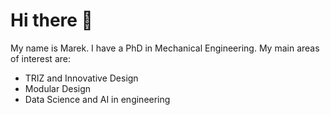 # Hi there 👋

My name is Marek. I have a PhD in Mechanical Engineering.
My main areas of interest are:
- TRIZ and Innovative Design
- Modular Design
- Data Science and AI in engineering


<!--
**mmysior/mmysior** is a ✨ _special_ ✨ repository because its `README.md` (this file) appears on your GitHub profile.

Here are some ideas to get you started:

- 🔭 I’m currently working on ...
- 🌱 I’m currently learning ...
- 👯 I’m looking to collaborate on ...
- 🤔 I’m looking for help with ...
- 💬 Ask me about ...
- 📫 How to reach me: ...
- 😄 Pronouns: ...
- ⚡ Fun fact: ...
-->
